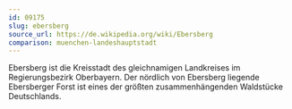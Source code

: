 ```yaml
---
id: 09175
slug: ebersberg
source_url: https://de.wikipedia.org/wiki/Ebersberg
comparison: muenchen-landeshauptstadt
---
```


Ebersberg ist die Kreisstadt des gleichnamigen Landkreises im Regierungsbezirk Oberbayern. Der nördlich von Ebersberg liegende Ebersberger Forst ist eines der größten zusammenhängenden Waldstücke Deutschlands.
